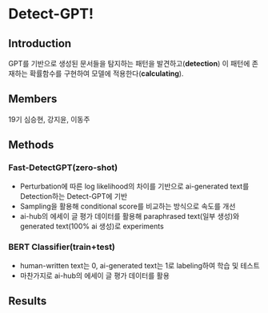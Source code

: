 # Detect-GPT!

## Introduction
GPT를 기반으로 생성된 문서들을 탐지하는 패턴을 발견하고(**detection**) 이 패턴에 존재하는 확률함수를 구현하여 모델에 적용한다(**calculating**).

## Members
19기 심승현, 강지윤, 이동주

## Methods
### Fast-DetectGPT(zero-shot)
- Perturbation에 따른 log likelihood의 차이를 기반으로 ai-generated text를 Detection하는 Detect-GPT에 기반
- Sampling을 활용해 conditional score를 비교하는 방식으로 속도를 개선
- ai-hub의 에세이 글 평가 데이터를 활용해 paraphrased text(일부 생성)와 generated text(100% ai 생성)로 experiments

### BERT Classifier(train+test)
- human-written text는 0, ai-generated text는 1로 labeling하여 학습 및 테스트
- 마찬가지로 ai-hub의 에세이 글 평가 데이터를 활용

## Results
